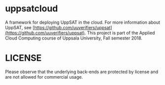 # uppsatcloud

A framework for deploying UppSAT in the cloud. For more information
about UppSAT, see
[https://github.com/uuverifiers/uppsat](https://github.com/uuverifiers/uppsat). This
project is part of the Applied Cloud Computing course of Uppsala
University, Fall semester 2018.

# LICENSE

Please observe that the underlying back-ends are protected
by license and are not allowed for commercial usage.

